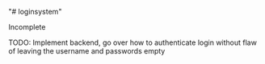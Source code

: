 "# loginsystem" 

Incomplete

TODO: Implement backend, go over how to authenticate login without flaw of leaving the username and passwords empty
